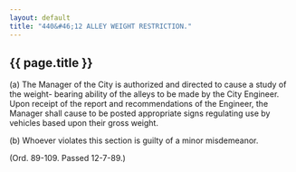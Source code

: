 ```yaml
---
layout: default 
title: "440&#46;12 ALLEY WEIGHT RESTRICTION."
---
```


{{ page.title }}
----------------

​(a) The Manager of the City is authorized and directed to cause a study
of the weight- bearing ability of the alleys to be made by the City
Engineer. Upon receipt of the report and recommendations of the
Engineer, the Manager shall cause to be posted appropriate signs
regulating use by vehicles based upon their gross weight.

​(b) Whoever violates this section is guilty of a minor misdemeanor.

(Ord. 89-109. Passed 12-7-89.)
